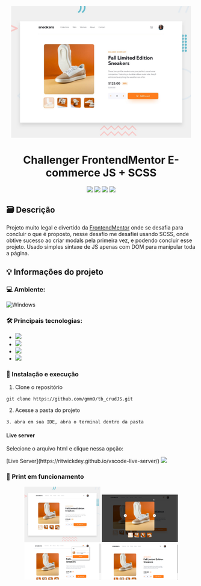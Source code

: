 <p align="center">
  <img height="350" src="./design/desktop-preview.jpg" />
</p>
<h1 align="center">Challenger FrontendMentor E-commerce JS + SCSS</h1>
<p align="center">
  <img src="https://img.shields.io/badge/HTML5-E34F26?style=for-the-badge&logo=html5&logoColor=white">
  <img src="https://img.shields.io/badge/CSS3-1572B6?style=for-the-badge&logo=css3&logoColor=white">
  <img src="https://img.shields.io/badge/scss-ff69b4?style=for-the-badge&logo=sass&logoColor=white">
  <img src="https://img.shields.io/badge/JavaScript-323330?style=for-the-badge&logo=javascript&logoColor=F7DF1E">
</p>

## 🗃 Descrição

<p>Projeto muito legal e divertido da <a href="https://www.frontendmentor.io/challenges" target="_blank">FrontendMentor</a> onde se desafia para concluir o que é proposto, nesse desafio me desafiei usando SCSS, onde obtive sucesso ao criar modals pela primeira vez, e podendo concluir esse projeto. Usado simples sintaxe de JS
apenas com DOM para manipular toda a página.</p>

## 💡 Informações do projeto

### 💻 Ambiente: 
![Windows](https://img.shields.io/badge/Windows-0078D6?style=for-the-badge&logo=windows&logoColor=white)

### 🛠 Principais tecnologias:

- [<img src="https://img.shields.io/badge/HTML5-E34F26?style=for-the-badge&logo=html5&logoColor=white">](https://developer.mozilla.org/pt-BR/docs/Web/HTML)
- [<img src="https://img.shields.io/badge/JavaScript-323330?style=for-the-badge&logo=javascript&logoColor=F7DF1E">](https://developer.mozilla.org/pt-BR/docs/Web/JavaScript)
- [<img src="https://img.shields.io/badge/CSS3-1572B6?style=for-the-badge&logo=css3&logoColor=white">](https://developer.mozilla.org/pt-BR/docs/Web/CSS)
- [<img src="https://img.shields.io/badge/scss-ff69b4?style=for-the-badge&logo=sass&logoColor=white">](https://sass-lang.com/)

### 🔧 Instalação e execução

1. Clone o repositório
```
git clone https://github.com/gmm9/tb_crudJS.git
```
2. Acesse a pasta do projeto
```
3. abra em sua IDE, abra o terminal dentro da pasta
```

#### Live server
<p>Selecione o arquivo html e clique nessa opção:</p>
[Live Server](https://ritwickdey.github.io/vscode-live-server/)
<img src="https://user-images.githubusercontent.com/104157600/187787562-95e74fc1-cb47-49ed-a30c-17d2fd442e2b.png">

### 📸 Print em funcionamento
<p align="center">
<img src="./design/desktop-preview.jpg" width="40%">
<img src="https://github.com/gmm9/e-commerceFront/blob/master/design/desktop-design-lightbox.jpg" width="40%"> 
<img src="https://github.com/gmm9/portfolio/blob/master/assets/img/ecommercejs/pvJH1hv%20-%20Imgur.png" width="40%"> <img src="https://github.com/gmm9/portfolio/blob/master/assets/img/ecommercejs/xcAyW5S%20-%20Imgur.png" width="40%"> 

</p>
